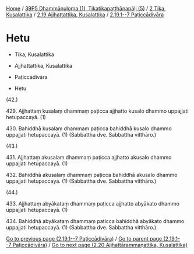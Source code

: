 
[Home](/) / [39P5 Dhammānuloma (1), Tikatikapaṭṭhānapāḷi (5)](../../...md) / [2 Tika, Kusalattika](../...md) / [2.19 Ajjhattattika, Kusalattika](...md) / [2.19.1--7 Paṭiccādivāra](../39P5/2/2.19/2.19.1--7.md)

# Hetu

* Tika, Kusalattika

* Ajjhattattika, Kusalattika

* Paṭiccādivāra

* Hetu

(42.)

429\. Ajjhattaṃ kusalaṃ dhammaṃ paṭicca ajjhatto kusalo dhammo uppajjati hetupaccayā. (1)

430\. Bahiddhā kusalaṃ dhammaṃ paṭicca bahiddhā kusalo dhammo uppajjati hetupaccayā. (1) (Sabbattha dve. Sabbattha vitthāro.)

(43.)

431\. Ajjhattaṃ akusalaṃ dhammaṃ paṭicca ajjhatto akusalo dhammo uppajjati hetupaccayā. (1)

432\. Bahiddhā akusalaṃ dhammaṃ paṭicca bahiddhā akusalo dhammo uppajjati hetupaccayā. (1) (Sabbattha dve. Sabbattha vitthāro.)

(44.)

433\. Ajjhattaṃ abyākataṃ dhammaṃ paṭicca ajjhatto abyākato dhammo uppajjati hetupaccayā. (1)

434\. Bahiddhā abyākataṃ dhammaṃ paṭicca bahiddhā abyākato dhammo uppajjati hetupaccayā. (1) (Sabbattha dve. Sabbattha vitthāro.)

[Go to previous page (2.19.1--7 Paṭiccādivāra)](../39P5/2/2.19/2.19.1--7.md) / [Go to parent page (2.19.1--7 Paṭiccādivāra)](../39P5/2/2.19/2.19.1--7.md) / [Go to next page (2.20 Ajjhattārammaṇattika, Kusalattika)](../../2.20.md)



